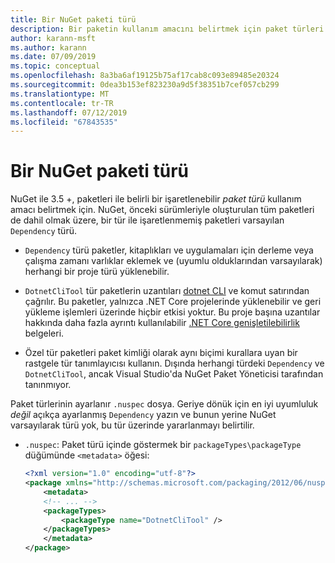 ```yaml
---
title: Bir NuGet paketi türü
description: Bir paketin kullanım amacını belirtmek için paket türleri açıklanmaktadır.
author: karann-msft
ms.author: karann
ms.date: 07/09/2019
ms.topic: conceptual
ms.openlocfilehash: 8a3ba6af19125b75af17cab8c093e89485e20324
ms.sourcegitcommit: 0dea3b153ef823230a9d5f38351b7cef057cb299
ms.translationtype: MT
ms.contentlocale: tr-TR
ms.lasthandoff: 07/12/2019
ms.locfileid: "67843535"
---
```

# <a name="set-a-nuget-package-type"></a>Bir NuGet paketi türü

NuGet ile 3.5 +, paketleri ile belirli bir işaretlenebilir *paket türü* kullanım amacı belirtmek için. NuGet, önceki sürümleriyle oluşturulan tüm paketleri de dahil olmak üzere, bir tür ile işaretlenmemiş paketleri varsayılan `Dependency` türü.

- `Dependency` türü paketler, kitaplıkları ve uygulamaları için derleme veya çalışma zamanı varlıklar eklemek ve (uyumlu olduklarından varsayılarak) herhangi bir proje türü yüklenebilir.

- `DotnetCliTool` tür paketlerin uzantıları [dotnet CLI](/dotnet/articles/core/tools/index) ve komut satırından çağrılır. Bu paketler, yalnızca .NET Core projelerinde yüklenebilir ve geri yükleme işlemleri üzerinde hiçbir etkisi yoktur. Bu proje başına uzantılar hakkında daha fazla ayrıntı kullanılabilir [.NET Core genişletilebilirlik](/dotnet/articles/core/tools/extensibility#per-project-based-extensibility) belgeleri.

- Özel tür paketleri paket kimliği olarak aynı biçimi kurallara uyan bir rastgele tür tanımlayıcısı kullanın. Dışında herhangi türdeki `Dependency` ve `DotnetCliTool`, ancak Visual Studio'da NuGet Paket Yöneticisi tarafından tanınmıyor.

Paket türlerinin ayarlanır `.nuspec` dosya. Geriye dönük için en iyi uyumluluk *değil* açıkça ayarlanmış `Dependency` yazın ve bunun yerine NuGet varsayılarak türü yok, bu tür üzerinde yararlanmayı belirtilir.

- `.nuspec`: Paket türü içinde göstermek bir `packageTypes\packageType` düğümünde `<metadata>` öğesi:

    ```xml
    <?xml version="1.0" encoding="utf-8"?>
    <package xmlns="http://schemas.microsoft.com/packaging/2012/06/nuspec.xsd">
        <metadata>
        <!-- ... -->
        <packageTypes>
            <packageType name="DotnetCliTool" />
        </packageTypes>
        </metadata>
    </package>
    ```
